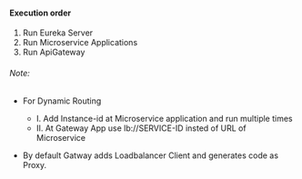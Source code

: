 #### Execution order

1. Run Eureka Server
1. Run Microservice Applications
1. Run ApiGateway

###### Note:

- For Dynamic Routing

  - I. Add Instance-id at Microservice application and run multiple times
  - II. At Gateway App use lb://SERVICE-ID insted of URL of Microservice

- By default Gatway adds Loadbalancer Client and generates code as Proxy.
